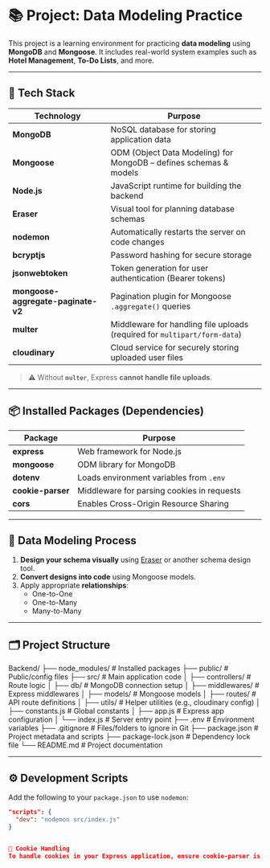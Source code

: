 # 📚 Project: Data Modeling Practice

This project is a learning environment for practicing **data modeling** using **MongoDB** and **Mongoose**. It includes real-world system examples such as **Hotel Management**, **To-Do Lists**, and more.

---

## 🔧 Tech Stack

| Technology | Purpose |
|------------|---------|
| **MongoDB** | NoSQL database for storing application data |
| **Mongoose** | ODM (Object Data Modeling) for MongoDB – defines schemas & models |
| **Node.js** | JavaScript runtime for building the backend |
| **Eraser** | Visual tool for planning database schemas |
| **nodemon** | Automatically restarts the server on code changes |
| **bcryptjs** | Password hashing for secure storage |
| **jsonwebtoken** | Token generation for user authentication (Bearer tokens) |
| **mongoose-aggregate-paginate-v2** | Pagination plugin for Mongoose `.aggregate()` queries |
| **multer** | Middleware for handling file uploads (required for `multipart/form-data`) |
| **cloudinary** | Cloud service for securely storing uploaded user files |

> ⚠️ Without **`multer`**, Express **cannot handle file uploads**.

---

## 📦 Installed Packages (Dependencies)

| Package | Purpose |
|--------|---------|
| **express** | Web framework for Node.js |
| **mongoose** | ODM library for MongoDB |
| **dotenv** | Loads environment variables from `.env` |
| **cookie-parser** | Middleware for parsing cookies in requests |
| **cors** | Enables Cross-Origin Resource Sharing |

---

## 🧠 Data Modeling Process

1. **Design your schema visually** using [Eraser](https://eraser.io/) or another schema design tool.  
2. **Convert designs into code** using Mongoose models.  
3. Apply appropriate **relationships**:
   - One-to-One
   - One-to-Many
   - Many-to-Many

---

## 🗂️ Project Structure

Backend/
├── node_modules/ # Installed packages
├── public/ # Public/config files
├── src/ # Main application code
│ ├── controllers/ # Route logic
│ ├── db/ # MongoDB connection setup
│ ├── middlewares/ # Express middlewares
│ ├── models/ # Mongoose models
│ ├── routes/ # API route definitions
│ ├── utils/ # Helper utilities (e.g., cloudinary config)
│ ├── constants.js # Global constants
│ ├── app.js # Express app configuration
│ └── index.js # Server entry point
├── .env # Environment variables
├── .gitignore # Files/folders to ignore in Git
├── package.json # Project metadata and scripts
├── package-lock.json # Dependency lock file
└── README.md # Project documentation




---

## ⚙️ Development Scripts

Add the following to your `package.json` to use `nodemon`:

```json
"scripts": {
  "dev": "nodemon src/index.js"
}


🍪 Cookie Handling
To handle cookies in your Express application, ensure cookie-parser is installed and configured: